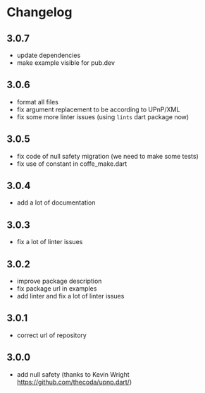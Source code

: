 # Changelog

## 3.0.7

- update dependencies
- make example visible for pub.dev

## 3.0.6

- format all files
- fix argument replacement to be according to UPnP/XML
- fix some more linter issues (using `lints` dart package now)

## 3.0.5

- fix code of null safety migration (we need to make some tests)
- fix use of constant in coffe_make.dart

## 3.0.4

- add a lot of documentation

## 3.0.3

- fix a lot of linter issues

## 3.0.2

- improve package description
- fix package url in examples
- add linter and fix a lot of linter issues

## 3.0.1

- correct url of repository

## 3.0.0

- add null safety (thanks to Kevin Wright https://github.com/thecoda/upnp.dart/)